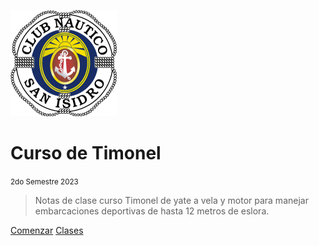 ![logo](images/CNSI.png)

# Curso de Timonel

<small>2do Semestre 2023</small>
 
> Notas de clase curso Timonel de yate a vela y motor para manejar embarcaciones deportivas de hasta 12 metros de eslora.



[Comenzar](#certificado-de-timonel-de-yate)
[Clases](clases/README.md)

<!-- background image ![](_media/bg.jpeg) -->



